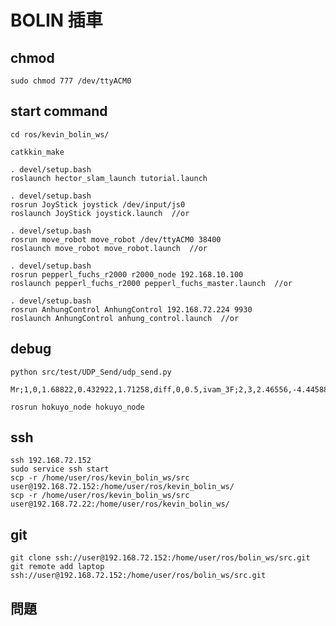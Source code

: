 # BOLIN 插車

## chmod

    sudo chmod 777 /dev/ttyACM0

## start command
    cd ros/kevin_bolin_ws/

    catkkin_make

    . devel/setup.bash
    roslaunch hector_slam_launch tutorial.launch

    . devel/setup.bash
    rosrun JoyStick joystick /dev/input/js0
    roslaunch JoyStick joystick.launch  //or

    . devel/setup.bash
    rosrun move_robot move_robot /dev/ttyACM0 38400
    roslaunch move_robot move_robot.launch  //or

    . devel/setup.bash
    rosrun pepperl_fuchs_r2000 r2000_node 192.168.10.100
    roslaunch pepperl_fuchs_r2000 pepperl_fuchs_master.launch  //or

    . devel/setup.bash
    rosrun AnhungControl AnhungControl 192.168.72.224 9930
    roslaunch AnhungControl anhung_control.launch  //or

## debug
    python src/test/UDP_Send/udp_send.py
    
    Mr;1,0,1.68822,0.432922,1.71258,diff,0,0.5,ivam_3F;2,3,2.46556,-4.44588,1.66535,diff,0,0.5,ivam_3F,2;E

    rosrun hokuyo_node hokuyo_node

## ssh
    ssh 192.168.72.152
    sudo service ssh start
    scp -r /home/user/ros/kevin_bolin_ws/src user@192.168.72.152:/home/user/ros/kevin_bolin_ws/
    scp -r /home/user/ros/kevin_bolin_ws/src user@192.168.72.22:/home/user/ros/kevin_bolin_ws/

## git
    git clone ssh://user@192.168.72.152:/home/user/ros/bolin_ws/src.git
    git remote add laptop ssh://user@192.168.72.152:/home/user/ros/bolin_ws/src.git

## 問題
